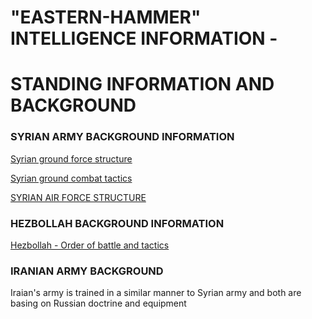 # "EASTERN-HAMMER" INTELLIGENCE INFORMATION - 
# STANDING INFORMATION AND BACKGROUND

### SYRIAN ARMY BACKGROUND INFORMATION
[Syrian ground force structure](https://cloud.132virtualwing.org/s/s76MQkpKEy4pKFn)

[Syrian ground combat tactics](https://cloud.132virtualwing.org/s/nMrojaiiqQBafN3)

[SYRIAN AIR FORCE STRUCTURE](https://132nd-vwing.github.io/OPAR-Brief/INTELLIGENCE/VID/INTREP%20VID%20B-002%20Generic%20Air%20Force%20Structure.pdf)

### HEZBOLLAH BACKGROUND INFORMATION
[Hezbollah - Order of battle and tactics](https://cloud.132virtualwing.org/s/NBWAa2mB4ByHwce)

### IRANIAN ARMY BACKGROUND
Iraian's army is trained in a similar manner to Syrian army and both are basing on Russian doctrine and equipment
